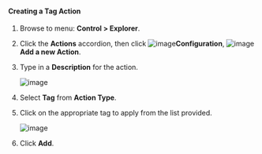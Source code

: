 #### Creating a Tag Action

1. Browse to menu: **Control > Explorer**.

2. Click the **Actions** accordion, then click ![image](../images/1847.png)**Configuration**, ![image](../images/1862.png)**Add a new Action**.

3. Type in a **Description** for the action.

    ![image](../images/1928.png)

4. Select **Tag** from **Action Type**.

5. Click on the appropriate tag to apply from the list provided.

    ![image](../images/1927.png)

6. Click **Add**.
